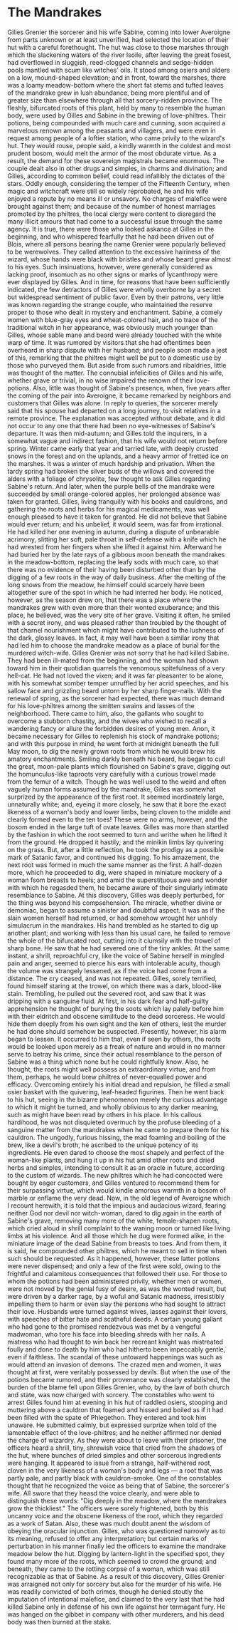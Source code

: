 # The Mandrakes


Gilies Grenier the sorcerer and his wife Sabine, coming into lower Averoigne from parts unknown or at least unverified, had selected the location of their hut with a careful forethought.
The hut was close to those marshes through which the slackening waters of the river Isoile, after leaving the great fosest, had overflowed in sluggish, reed-clogged channels and sedge-hidden pools mantled with scum like witches' oils. It stood among osiers and alders on a low, mound-shaped elevation; and in front, toward the marshes, there was a loamy meadow-bottom where the short fat stems and tufted leaves of the mandrake grew in lush abundance, being more plentiful and of greater size than elsewhere through all that sorcery-ridden province. The fleshly, bifurcated roots of this plant, held by many to resemble the human body, were used by Gilles and Sabine in the brewing of love-philtres. Their potions, being compounded with much care and cunning, soon acquired a marvelous renown among the peasants and villagers, and were even in request among people of a loftier station, who came privily to the wizard's hut. They would rouse, people said, a kindly warmth in the coldest and most prudent bosom, would melt the armor of the most obdurate virtue. As a result, the demand for these sovereign magistrals became enormous.
The couple dealt also in other drugs and simples, in charms and divination; and Gilles, according to common belief, could read infallibly the dictates of the stars. Oddly enough, considering the temper of the Fifteenth Century, when magic and witchcraft were still so widely reprobated, he and his wife enjoyed a repute by no means ill or unsavory. No charges of malefice were brought against them; and because of the number of honest marriages promoted by the philtres, the local clergy were content to disregard the many illicit amours that had come to a successful issue through the same agency.
It is true, there were those who looked askance at Gilles in the beginning, and who whispered fearfully that he had been driven out of Blois, where all persons bearing the name Grenier were popularly believed to be werewolves. They called attention to the excessive hairiness of the wizard, whose hands were black with bristles and whose beard grew almost to his eyes. Such insinuations, however, were generally considered as lacking proof, insomuch as no other signs or marks of lycanthropy were ever displayed by Gilles. And in time, for reasons that have been sufficiently indicated, the few detractors of Gilles were wholly overborne by a secret but widespread sentiment of public favor.
Even by their patrons, very little was known regarding the strange couple, who maintained the reserve proper to those who dealt in mystery and enchantment. Sabine, a comely women with blue-gray eyes and wheat-colored hair, and no trace of the traditional witch in her appearance, was obviously much younger than Gilles, whose sable mane and beard were already touched with the white warp of time. It was rumored by visitors that she had oftentimes been overheard in sharp dispute with her husband; and people soon made a jest of this, remarking that the philtres might well be put to a domestic use by those who purveyed them. But aside from such rumors and ribaldries, little was thought of the matter. The connubial infelicities of Gilles and his wife, whether grave or trivial, in no wise impaired the renown of their love-potions.
Also, little was thought of Sabine's presence, when, five years after the coming of the pair into Averoigne, it became remarked by neighbors and customers that Gilles was alone. In reply to queries, the sorcerer merely said that his spouse had departed on a long journey, to visit relatives in a remote province. The explanation was accepted without debate, and it did not occur to any one that there had been no eye-witnesses of Sabine's departure.
It was then mid-autumn; and Gilles told the inquirers, in a somewhat vague and indirect fashion, that his wife would not return before spring. Winter came early that year and tarried late, with deeply crusted snows in the forest and on the uplands, and a heavy armor of fretted ice on the marshes. It was a winter of much hardship and privation. When the tardy spring had broken the silver buds of the willows and covered the alders with a foliage of chrysolite, few thought to ask Gilles regarding Sabine's return. And later, when the purple bells of the mandrake were succeeded by small orange-colored apples, her prolonged absence was taken for granted.
Gilles, living tranquilly with his books and cauldrons, and gathering the roots and herbs for his magical medicaments, was well enough pleased to have it taken for granted. He did not believe that Sabine would ever return; and his unbelief, it would seem, was far from irrational. He had killed her one evening in autumn, during a dispute of unbearable acrimony, slitting her soft, pale throat in self-defense with a knife which he had wrested from her fingers when she lifted it against him. Afterward he had buried her by the late rays of a gibbous moon beneath the mandrakes in the meadow-bottom, replacing the leafy sods with much care, so that there was no evidence of their having been disturbed other than by the digging of a few roots in the way of daily business.
After the melting of the long snows from the meadow, he himself could scarcely have been altogether sure of the spot in which he had interred her body. He noticed, however, as the season drew on, that there was a place where the mandrakes grew with even more than their wonted exuberance; and this place, he believed, was the very site of her grave. Visiting it often, he smiled with a secret irony, and was pleased rather than troubled by the thought of that charnel nourishment which might have contributed to the lushness of the dark, glossy leaves. In fact, it may well have been a similar irony that had led him to choose the mandrake meadow as a place of burial for the murdered witch-wife.
Gilles Grenier was not sorry that he had killed Sabine. They had been ill-mated from the beginning, and the woman had shown toward him in their quotidian quarrels the venomous spitefulness of a very hell-cat. He had not loved the vixen; and it was far pleasanter to be alone, with his somewhat somber temper unruffled by her acrid speeches, and his sallow face and grizzling beard untorn by her sharp finger-nails.
With the renewal of spring, as the sorcerer had expected, there was much demand for his love-philtres among the smitten swains and lasses of the neighborhood. There came to him, also, the gallants who sought to overcome a stubborn chastity, and the wives who wished to recall a wandering fancy or allure the forbidden desires of young men. Anon, it became necessary for Gilles to replenish his stock of mandrake potions; and with this purpose in mind, he went forth at midnight beneath the full May moon, to dig the newly grown roots from which he would brew his amatory enchantments.
Smiling darkly beneath his beard, he began to cull the great, moon-pale plants which flourished on Sabine's grave, digging out the homunculus-like taproots very carefully with a curious trowel made from the femur of a witch.
Though he was well used to the weird and often vaguely human forms assumed by the mandrake, Gilles was somewhat surprized by the appearance of the first root. It seemed inordinately large, unnaturally white; and, eyeing it more closely, he saw that it bore the exact likeness of a woman's body and lower limbs, being cloven to the middle and clearly formed even to the ten toes! These were no arms, however, and the bosom ended in the large tuft of ovate leaves.
Gilles was more than startled by the fashion in which the root seemed to turn and writhe when he lifted it from the ground. He dropped it hastily, and the minikin limbs lay quivering on the grass. But, after a little reflection, he took the prodigy as a possible mark of Satanic favor, and continued his digging. To his amazement, the next root was formed in much the same manner as the first. A half-dozen more, which he proceeded to dig, were shaped in miniature mockery of a woman fsom breasts to heels; and amid the superstituous awe and wonder with which he regasded them, he became aware of their singularly intimate resemblance to Sabine.
At this discovery, Gilles was deeply perturbed, for the thing was beyond his compsehension. The miracle, whether divine or demoniac, began to assume a sinister and doubtful aspect. It was as if the slain women herself had returned, or had somehow wrought her unholy simulacrum in the mandrakes.
His hand trembled as he started to dig up another plant; and working with less than his usual care, he failed to remove the whole of the bifurcated root, cutting into it clumsily with the trowel of sharp bone.
He saw that he had severed one of the tiny ankles. At the same instant, a shrill, reproachful cry, like the voice of Sabine herself in mingled pain and anger, seemed to pierce his ears with intolerable acuity, though the volume was strangely lessened, as if the voice had come from a distance. The cry ceased, and was not repeated. Gilles, sorely terrified, found himself staring at the trowel, on which there was a dark, blood-like stain. Trembling, he pulled out the severed root, and saw that it was dripping with a sanguine fiuid.
At first, in his dark fear and half-guilty apprehension he thought of burying the soots which lay palely before him with their eldritch and obscene similitude to the dead sorceress. He would hide them deeply from his own sight and the ken of others, lest the murder he had done should somehow be suspected.
Presently, however, his alarm began to lessen. It occurred to him that, even if seen by others, the roots would be looked upon merely as a freak of nature and would in no manner serve to betray his crime, since their actual resemblance to the person of Sabine was a thing which none but he could rightfully know.
Also, he thought, the roots might well possess an extraordinary virtue, and from them, perhaps, he would brew philtres of never-equalled power and efficacy. Overcoming entirely his initial dread and repulsion, he filled a small osier basket with the quivering, leaf-headed figurines. Then he went back to his hut, seeing in the bizarre phenomenon merely the curious advantage to which it might be turned, and wholly oblivious to any darker meaning, such as might have been read by others in his place.
In his callous hardihood, he was not disquieted overmuch by the profuse bleeding of a sanguine matter from the mandrakes when he came to prepare them for his cauldron. The ungodly, furious hissing, the mad foaming and boiling of the brew, like a devil's broth, he ascribed to the unique potency of its ingredients. He even dared to choose the most shapely and perfect of the woman-like plants, and hung it up in his hut amid other roots and dried herbs and simples, intending to consult it as an oracle in future, according to the custom of wizards.
The new philtres which he had concocted were bought by eager customers, and Gilles ventured to recommend them for their surpassing virtue, which would kindle amorous warmth in a bosom of marble or enflame the very dead.
Now, in the old legend of Averoigne which I recount herewith, it is told that the impious and audacious wizard, fearing neither God nor devil nor witch-woman, dared to dig again in the earth of Sabine's grave, removing many more of the white, female-shapen roots, which cried aloud in shrill complaint to the waning moon or turned like living limbs at his violence. And all those which he dug were formed alike, in the miniature image of the dead Sabine from breasts to toes. And from them, it is said, he compounded other philtres, which he meant to sell in time when such should be requested.
As it happened, however, these latter potions were never dispensed; and only a few of the first were sold, owing to the frightful and calamitous consequences that followed their use. For those to whom the potions had been administered privily, whether men or women, were not moved by the genial fusy of desire, as was the wonted resuIt, but were driven by a darker rage, by a woful and Satanic madness, irresistibly impelling them to harm or even slay the persons who had sought to attract their love.
Husbands were turned against wives, lasses against their lovers, with speeches of bitter hate and scatheful deeds. A certain young gallant who had gone to the promised rendezvous was met by a vengeful madwoman, who tore his face into bleeding shreds with her nails. A mistress who had thought to win back her recreant knight was mistreated foully and done to death by him who had hitherto been impeccably gentle, even if faithless.
The scandal of these untoward happenings was such as would attend an invasion of demons. The crazed men and women, it was thought at first, were veritably possessed by devils. But when the use of the potions became rumored, and their provenance was clearly established, the burden of the blame fell upon Gilles Grenier, who, by the law of both church and state, was now charged with sorcery.
The constables who went to arrest Gilles found him at evening in his hut of raddled osiers, stooping and muttering above a cauldron that foamed and hissed and boiled as if it had been filled with the spate of Phlegethon. They entered and took him unaware. He submitted calmly, but expressed surprize when told of the lamentable effect of the love-philtres; and he neither affirmed nor denied the charge of wizardry.
As they were about to leave with their prisoner, the officers heard a shrill, tiny, shrewish voice that cried from the shadows of the hut, where bunches of dried simples and other sorcerous ingredients were hanging. It appeared to issue from a strange, half-withered root, cloven in the very likeness of a woman's body and legs — a root that was partly pale, and partly black with cauldron-smoke. One of the constables thought that he recognized the voice as being that of Sabine, the sorcerer's wife. All swore that they heasd the voice clearly, and were able to distinguish these words:
"Dig deeply in the meadow, where the mandrakes grow the thickliest."
The officers were sorely frightened, both by this uncanny voice and the obscene likeness of the root, which they regarded as a work of Satan. Also, these was much doubt anent the wisdom of obeying the oracular injunction. Gilles, who was questioned narrowly as to its meaning, refused to offer any interpretation; but certain marks of perturbation in his manner finally led the officers to examine the mandrake meadow below the hut.
Digging by lantern-light in the specified spot, they found many more of the roots, which seemed to crowd the ground; and beneath, they came to the rotting corpse of a woman, which was still recognizable as that of Sabine. As a result of this discovery, Gilles Grenier was arraigned not only for sorcery but also for the murder of his wife. He was readily convicted of both crimes, though he denied stoutly the imputation of intentional malefice, and claimed to the very last that he had killed Sabine only in defense of his own life against her termagant fury. He was hanged on the gibbet in company with other murderers, and his dead body was then burned at the stake.